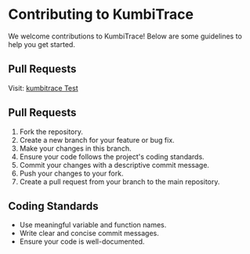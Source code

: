 # Contributing to KumbiTrace

We welcome contributions to KumbiTrace! Below are some guidelines to help you get started.

## Pull Requests
Visit: [kumbitrace Test](https://kumbi-trace.vercel.app/)

## Pull Requests

1. Fork the repository.
2. Create a new branch for your feature or bug fix.
3. Make your changes in this branch.
4. Ensure your code follows the project's coding standards.
5. Commit your changes with a descriptive commit message.
6. Push your changes to your fork.
7. Create a pull request from your branch to the main repository.

## Coding Standards

- Use meaningful variable and function names.
- Write clear and concise commit messages.
- Ensure your code is well-documented.
